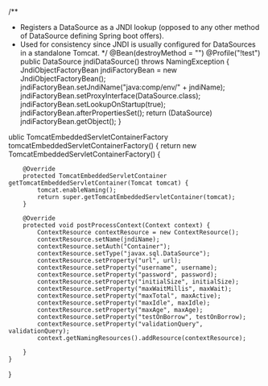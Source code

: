  /**
 * Registers a DataSource as a JNDI lookup (opposed to any other method of DataSource defining Spring boot offers).
 * Used for consistency since JNDI is usually configured for DataSources in a standalone Tomcat.
 */
@Bean(destroyMethod = "")
@Profile("!test")
public DataSource jndiDataSource() throws NamingException {
    JndiObjectFactoryBean jndiFactoryBean = new JndiObjectFactoryBean();
    jndiFactoryBean.setJndiName("java:comp/env/" + jndiName);
    jndiFactoryBean.setProxyInterface(DataSource.class);
    jndiFactoryBean.setLookupOnStartup(true);
    jndiFactoryBean.afterPropertiesSet();
    return (DataSource) jndiFactoryBean.getObject();
}



ublic TomcatEmbeddedServletContainerFactory tomcatEmbeddedServletContainerFactory() {
    return new TomcatEmbeddedServletContainerFactory() {

        @Override
        protected TomcatEmbeddedServletContainer getTomcatEmbeddedServletContainer(Tomcat tomcat) {
            tomcat.enableNaming();
            return super.getTomcatEmbeddedServletContainer(tomcat);
        }

        @Override
        protected void postProcessContext(Context context) {
            ContextResource contextResource = new ContextResource();
            contextResource.setName(jndiName);
            contextResource.setAuth("Container");
            contextResource.setType("javax.sql.DataSource");
            contextResource.setProperty("url", url);
            contextResource.setProperty("username", username);
            contextResource.setProperty("password", password);
            contextResource.setProperty("initialSize", initialSize);
            contextResource.setProperty("maxWaitMillis", maxWait);
            contextResource.setProperty("maxTotal", maxActive);
            contextResource.setProperty("maxIdle", maxIdle);
            contextResource.setProperty("maxAge", maxAge);
            contextResource.setProperty("testOnBorrow", testOnBorrow);
            contextResource.setProperty("validationQuery", validationQuery);
            context.getNamingResources().addResource(contextResource);

        }
    }
}